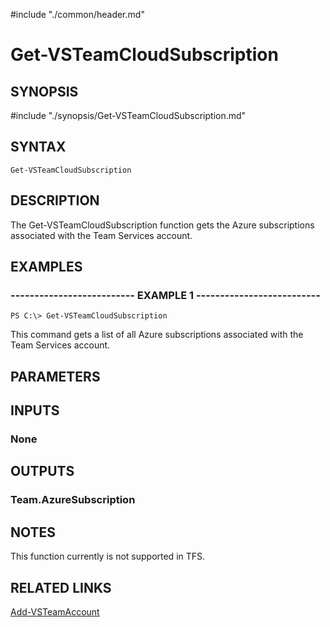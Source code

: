 #include "./common/header.md"

# Get-VSTeamCloudSubscription

## SYNOPSIS
#include "./synopsis/Get-VSTeamCloudSubscription.md"

## SYNTAX

```
Get-VSTeamCloudSubscription
```

## DESCRIPTION
The Get-VSTeamCloudSubscription function gets the Azure subscriptions
associated with the Team Services account.

## EXAMPLES

### -------------------------- EXAMPLE 1 --------------------------
```
PS C:\> Get-VSTeamCloudSubscription
```

This command gets a list of all Azure subscriptions associated with the
Team Services account.

## PARAMETERS

## INPUTS

### None

## OUTPUTS

### Team.AzureSubscription

## NOTES
This function currently is not supported in TFS.

## RELATED LINKS

[Add-VSTeamAccount](Add-VSTeamAccount.md)